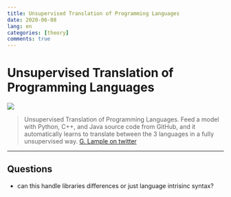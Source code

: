 ```yaml
---
title: Unsupervised Translation of Programming Languages
date: 2020-06-08
lang: en
categories: [theory]
comments: true
---
```


# Unsupervised Translation of Programming Languages

![](https://twitter.com/GuillaumeLample/status/1269982022413570048/photo/1)

> Unsupervised Translation of Programming Languages. Feed a model with Python, C++, and Java source code from GitHub, and it automatically learns to translate between the 3 languages in a fully unsupervised way. 
> <quote> [G. Lample on twitter](https://twitter.com/GuillaumeLample/status/1269982022413570048)</quote>

---

## Questions

* can this handle libraries differences or just language intrisinc syntax?
